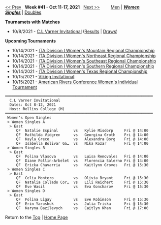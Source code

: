 <a name="top"></a>[<< Prev](women_singles_2140.md) &nbsp; **Week #41 - Oct 11-17, 2021** &nbsp; [Next >>](women_singles_2142.md) &nbsp;&nbsp;&nbsp;&nbsp;&nbsp;&nbsp;&nbsp; [Men](./men_singles_2141.md) &#124; [***Women***](./women_singles_2141.md) &nbsp;&nbsp;&nbsp;&nbsp;&nbsp; [***Singles***](./women_singles_2141.md) &#124; [Doubles](./women_doubles_2141.md)

**Tournamets with Matches**  
- 10/8/2021 - [C.L Varner Invitational](#21-27941) ([Results](#21-27941) &#124; <a href="https://colleges.wearecollegetennis.com/competitions/RollinsCollegeM/Tournaments/Overview/3CD48F05-0A53-43AA-90D0-6464D0615B24" target="_blank">Draws</a>)  

**Upcoming Tournaments**  
- 10/14/2021 - <a href="https://colleges.wearecollegetennis.com/competitions/UnivOfNevadaLasVegasW/Tournaments/Overview/8349E296-1156-4B75-8B7A-EB4125B5FBAD" target="_blank">ITA Division I Women's Mountain Regional Championship</a>  
- 10/14/2021 - <a href="https://colleges.wearecollegetennis.com/competitions/DartmouthCollegeW/Tournaments/Overview/B1C9ACB5-0D08-48E0-980C-75F2F818B28F" target="_blank">ITA Division I Women's Northeast Regional Championship</a>  
- 10/14/2021 - <a href="https://colleges.wearecollegetennis.com/competitions/UniversityOfCentralFloridaW/Tournaments/Overview/477EFA21-99A1-4948-BCBA-3E47323DA44C" target="_blank">ITA Division I Women's Southeast Regional Championship</a>  
- 10/14/2021 - <a href="https://colleges.wearecollegetennis.com/competitions/UniversityOfAlabamaW/Tournaments/Overview/3664EBFB-3074-4E63-93F8-6E120D21EEF6" target="_blank">ITA Division I Women's Southern Regional Championship</a>  
- 10/14/2021 - <a href="https://colleges.wearecollegetennis.com/competitions/TexasChristianUniversityW/Tournaments/Overview/9574C0F1-FB6F-4587-813E-366D4EF8CD5F" target="_blank">ITA Division I Women's Texas Regional Championship</a>  
- 10/15/2021 - <a href="https://colleges.wearecollegetennis.com/competitions/ClevelandStateUniversityW/Tournaments/Overview/FAC43618-AC29-4932-9874-0402332C5CE0" target="_blank">Viking Invitational</a>  
- 10/15/2021 - <a href="https://colleges.wearecollegetennis.com/competitions/ITA/Tournaments/Overview/CE1E3C19-DD67-4D93-A46C-1B94A9C7BB6C" target="_blank">American Rivers Conference Women's Individual Tournament</a>  

<a name="21-27941"></a>
~~~
═══════════════════════════════════════════════════════════════════
  C.L Varner Invitational
  Dates: Oct 8-12, 2021
  Host: Rollins College (M)
═══════════════════════════════════════════════════════════════════
 Women's Open Singles
 > Women Singles A
  > East
     QF  Natalie Espinal       vs   Kylie Misdorp     Fri @ 14:00
     QF  Mathilda Vidgren      vs   Georgina Groth    Fri @ 14:00
     QF  Kayla Greco           vs   Alexandra Borg    Fri @ 14:00
     QF  Isabella Bolivar Ga…  vs   Nika Kozar        Fri @ 14:00
 > Women Singles B
  > East
     QF  Polina Vlasova        vs   Luisa Renovales   Fri @ 14:00
     QF  Diane Follin-Arbelet  vs   Florencia Salerno Fri @ 14:00
     QF  Ericka Chavarria      vs   Kaitlynn Groves   Fri @ 15:30
 > Women Singles C
  > East
     QF  Celia Montero         vs   Olivia Bryant     Fri @ 15:30
     QF  Natalia Collado Cor…  vs   Lili Reichert     Fri @ 15:30
     QF  Eve Wasil             vs   Eva Goncharov     Fri @ 15:30
 > Women Singles D
  > East
     QF  Polina Ligay          vs   Eve Robinson      Fri @ 15:30
     QF  Erin Yaroshuk         vs   Julia Triska      Fri @ 15:30
     QF  Karyna Bazilevych     vs   Caitlyn Khan      Fri @ 17:00
~~~

Return to the [Top](./women_singles_2141.md) &#124; [Home Page](../../index.md)
